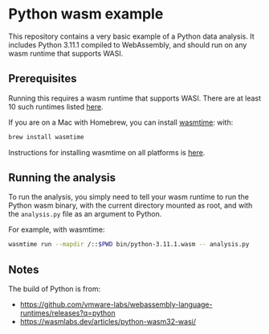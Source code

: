 Python wasm example
===================

This repository contains a very basic example of a Python data analysis. It includes Python 3.11.1 compiled to WebAssembly, and should run on any wasm runtime that supports WASI.


## Prerequisites

Running this requires a wasm runtime that supports WASI. There are at least 10 such runtimes listed [here](https://github.com/appcypher/awesome-wasm-runtimes).

If you are on a Mac with Homebrew, you can install [wasmtime](https://wasmtime.dev/): with:

```sh
brew install wasmtime
```

Instructions for installing wasmtime on all platforms is [here](https://docs.wasmtime.dev/cli-install.html).


## Running the analysis

To run the analysis, you simply need to tell your wasm runtime to run the Python wasm binary, with the current directory mounted as root, and with the `analysis.py` file as an argument to Python.

For example, with wasmtime:

```sh
wasmtime run --mapdir /::$PWD bin/python-3.11.1.wasm -- analysis.py
```


## Notes

The build of Python is from:
* https://github.com/vmware-labs/webassembly-language-runtimes/releases?q=python
* https://wasmlabs.dev/articles/python-wasm32-wasi/
